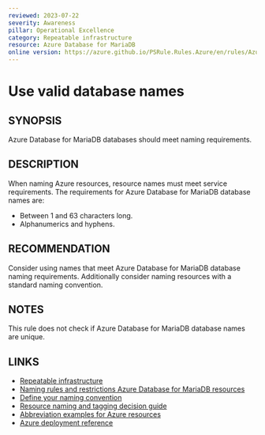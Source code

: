 ```yaml
---
reviewed: 2023-07-22
severity: Awareness
pillar: Operational Excellence
category: Repeatable infrastructure
resource: Azure Database for MariaDB
online version: https://azure.github.io/PSRule.Rules.Azure/en/rules/Azure.MariaDB.DatabaseName/
---
```


# Use valid database names

## SYNOPSIS

Azure Database for MariaDB databases should meet naming requirements.

## DESCRIPTION

When naming Azure resources, resource names must meet service requirements.
The requirements for Azure Database for MariaDB database names are:

- Between 1 and 63 characters long.
- Alphanumerics and hyphens.

## RECOMMENDATION

Consider using names that meet Azure Database for MariaDB database naming requirements.
Additionally consider naming resources with a standard naming convention.

## NOTES

This rule does not check if Azure Database for MariaDB database names are unique.

## LINKS

- [Repeatable infrastructure](https://learn.microsoft.com/azure/architecture/framework/devops/automation-infrastructure)
- [Naming rules and restrictions Azure Database for MariaDB resources](https://learn.microsoft.com/azure/azure-resource-manager/management/resource-name-rules#microsoftdbformariadb)
- [Define your naming convention](https://learn.microsoft.com/azure/cloud-adoption-framework/ready/azure-best-practices/resource-naming)
- [Resource naming and tagging decision guide](https://learn.microsoft.com/azure/cloud-adoption-framework/ready/azure-best-practices/resource-naming-and-tagging-decision-guide)
- [Abbreviation examples for Azure resources](https://learn.microsoft.com/azure/cloud-adoption-framework/ready/azure-best-practices/resource-abbreviations)
- [Azure deployment reference](https://learn.microsoft.com/azure/templates/microsoft.dbformariadb/servers/databases)
